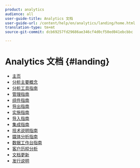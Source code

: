 ```yaml
---
product: analytics
audience: all
user-guide-title: Analytics 文档
user-guide-url: /content/help/en/analytics/landing/home.html
translation-type: tm+mt
source-git-commit: dcb69257fd29686ae346cf4d0cf50ed041ebcbbc

---
```



# Analytics 文档 {#landing}

* [主页](home.md)
* [分析主要概念](an-key-concepts.md)
* [分析工具指南](https://docs.adobe.com/content/help/zh-Hans/analytics/analyze/home.html)
* [管理指南](https://docs.adobe.com/content/help/zh-Hans/analytics/admin/home.html)
* [组件指南](https://docs.adobe.com/content/help/zh-Hans/analytics/components/home.html)
* [导出指南](https://docs.adobe.com/content/help/zh-Hans/analytics/export/home.html)
* [实施指南](https://docs.adobe.com/content/help/zh-Hans/analytics/implementation/home.html)
* [导入指南](https://docs.adobe.com/content/help/zh-Hans/analytics/import/home.html)
* [集成指南](https://docs.adobe.com/content/help/zh-Hans/analytics/integration/home.html)
* [技术说明指南](https://docs.adobe.com/content/help/zh-Hans/analytics/technotes/home.html)
* [媒体分析指南](https://docs.adobe.com/content/help/zh-Hans/media-analytics/using/media-overview.html)
* [数据工作台指南](https://docs.adobe.com/content/help/en/data-workbench/using/home.html)
* [客户历程分析](https://docs.adobe.com/content/help/en/analytics-platform/using/cja-landing.html)
* [文档更新](doc-updates.md)
* [发行说明](https://docs.adobe.com/content/help/zh-Hans/release-notes/experience-cloud/current.html)

<!--
+ Analytics Guides{#analytics-guides}
  * [Analytics Analyze Guide](https://docs.adobe.com/content/help/en/analytics/analyze/home.html)
  * [Admin Guide](https://docs.adobe.com/content/help/en/analytics/admin/home.html)
  * [Components Guide](https://docs.adobe.com/content/help/en/analytics/components/home.html)
  * [Export Guide](https://docs.adobe.com/content/help/en/analytics/export/home.html)
  * [Implementation Guide](https://docs.adobe.com/content/help/en/analytics/implementation/home.html)
  * [Import Guide](https://docs.adobe.com/content/help/en/analytics/import/home.html)
  * [Integration Guide](https://docs.adobe.com/content/help/en/analytics/integration/home.html)
-->
